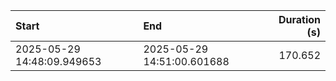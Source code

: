 | Start                      | End                        |   Duration (s) |
|:---------------------------|:---------------------------|---------------:|
| 2025-05-29 14:48:09.949653 | 2025-05-29 14:51:00.601688 |        170.652 |